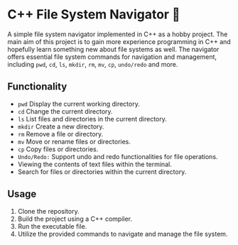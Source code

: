 # C++ File System Navigator 📂

A simple file system navigator implemented in C++ as a hobby project. The main aim of this project is to gain more experience programming in C++ and hopefully learn something new about file systems as well. The navigator offers essential file system commands for navigation and management, including `pwd`, `cd`, `ls`, `mkdir`, `rm`, `mv`, `cp`, `undo/redo` and more.

## Functionality
- `pwd` Display the current working directory.
- `cd` Change the current directory.
- `ls` List files and directories in the current directory.
- `mkdir` Create a new directory.
- `rm` Remove a file or directory.
- `mv` Move or rename files or directories.
- `cp` Copy files or directories.
- `Undo/Redo:` Support undo and redo functionalities for file operations.
- Viewing the contents of text files within the terminal.
- Search for files or directories within the current directory.

## Usage
1. Clone the repository.
2. Build the project using a C++ compiler.
3. Run the executable file.
4. Utilize the provided commands to navigate and manage the file system.
